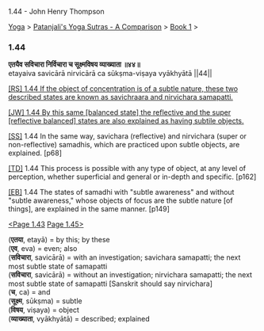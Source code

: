 1.44 - John Henry Thompson 

[Yoga](../../../yoga.md)‎ > ‎[Patanjali's Yoga Sutras - A Comparison](../../patanjani.md)‎ > ‎[Book 1](../book-1.md)‎ > ‎

### 1.44

**एतयैव सविचारा निर्विचारा च सूक्ष्मविषय व्याख्याता ॥४४॥**  
etayaiva savicārā nirvicārā ca sūkṣma-viṣaya vyākhyātā ||44||  
  
  
[\[RS\] 1.44 If the object of concentration is of a subtle nature, these two described states are known as savichraara and nirvichara samapatti.](http://www.ashtangayoga.info/philosophy/yoga-sutra-patanjali/chapter-1/item/etayaiva-savichara-nirvichara-sukshma-vishaya/)  
  
[\[JW\] 1.44 By this same \[balanced state\] the reflective and the super \[reflective balanced\] states are also explained as having subtile objects.](http://books.google.com/books?id=YzFImjtOxUwC&pg=PA88&ci=147%2C1086%2C739%2C80&source=bookclip)  
  
[\[SS\]](http://www.amazon.com/Yoga-Sutras-Patanjali-Commentary-Satchidananda/dp/0932040381) 1.44 In the same way, savichara (reflective) and nirvichara (super or non-reflective) samadhis, which are practiced upon subtle objects, are explained. \[p68\]  
  
[\[TD\]](http://www.amazon.com/Heart-Yoga-Developing-Personal-Practice/dp/089281764X/ref=sr_1_5?ie=UTF8&qid=1326228195&sr=8-5) 1.44 This process is possible with any type of object, at any level of perception, whether superficial and general or in-depth and specific. \[p162\]  
  
[\[EB\]](http://www.amazon.com/Yoga-Sutras-Patanjali-Translation-Commentary/dp/0865477361/ref=sr_1_1?ie=UTF8&s=books&qid=1250508322&sr=1-1) 1.44 The states of samadhi with "subtle awareness" and without "subtle awareness," whose objects of focus are the subtle nature \[of things\], are explained in the same manner. \[p149\]  
  
  
[<Page 1.43](143.md)  [Page 1.45>](145.md)  
  
  
  
  
  
  

(**एतया**, etayā) = by this; by these  
(**एव**, eva) = even; also  
(**सविचारा**, savicārā) = with an investigation; savichara samapatti; the next most subtle state of samapatti  
(**सविचारा**, savicārā) = without an investigation; nirvichara samapatti; the next most subtle state of samapatti \[Sanskrit should say nirvichara\]  
(**च**, ca) = and  
(**सूक्ष्म**, sūkṣma) = subtle  
(**विषय**, viṣaya) = object  
(**व्याख्याता**, vyākhyātā) = described; explained

